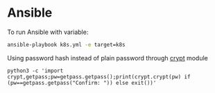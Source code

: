 # Ansible

To run Ansible with variable:
```bash
ansible-playbook k8s.yml -e target=k8s
```

Using password hash instead of plain password through [crypt](https://docs.python.org/3.4/library/crypt.html) module
```shell script
python3 -c 'import crypt,getpass;pw=getpass.getpass();print(crypt.crypt(pw) if (pw==getpass.getpass("Confirm: ")) else exit())'
```
